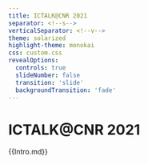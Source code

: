 ```yaml
---
title: ICTALK@CNR 2021
separator: <!--s-->
verticalSeparator: <!--v-->
theme: solarized
highlight-theme: monokai
css: custom.css
revealOptions:
  controls: true
  slideNumber: false
  transition: 'slide'
  backgroundTransition: 'fade'
---
```


# ICTALK@CNR 2021

{{Intro.md}}
